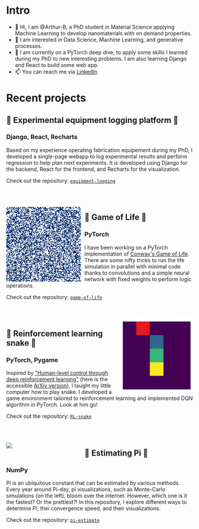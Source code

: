 
# Intro

- 👋 Hi, I am @Arthur-B, a PhD student in Material Science applying Machine Learning to develop nanomaterials with on demand properties.
- 👀 I am interested in Data Science, Machine Learning, and generative processes.
- 🌱 I am currently on a PyTorch deep dive, to apply some skills I learned during my PhD to new interesting problems. I am also learning Django and React to build some web app.
- 📫 You can reach me via [LinkedIn](https://www.linkedin.com/in/arthur-baucour/)

# Recent projects

## 📒 Experimental equipment logging platform 📒

### Django, React, Recharts

Based on my experience operating fabrication equipement during my PhD, I developed a single-page webapp to log experimental results and perform regression to help plan next experiments.
It is developed using Django for the backend, React for the frontend, and Recharts for the visualization.

Check out the repository: [`equipment-logging`](https://github.com/Arthur-B/equipment-logging)

<br>
<br>

<p>
  <img width="200" align="left" style="padding-right: 10px" src="./assets/life_200x200.gif" />
</p>

## 🌱 Game of Life 🌱

### PyTorch

I have been working on a PyTorch implementation of [Conway's Game of Life](https://en.wikipedia.org/wiki/Conway%27s_Game_of_Life).
There are some nifty tricks to run the life simulation in parallel with minimal code thanks to convolutions and a simple neural network with fixed weights to perform logic operations.

Check out the repository: [`game-of-life`](https://github.com/Arthur-B/game-of-life)

<br>
<br>

<img width="200" align="right" style="padding-left: 10px" src="./assets/snake_thumbnail.gif" />

## 🐍 Reinforcement learning snake 🐍

### PyTorch, Pygame

Inspired by ["Human-level control through deep reinforcement learning"](https://doi.org/10.1038/nature14236) (here is the accessible [ArXiv version](https://arxiv.org/abs/1312.5602)), I taught my little computer how to play snake.
I developed a game environment tailored to reinforcement learning and implemented DQN algorithm in PyTorch.
Look at him go!

Check out the repository: [`RL-snake`](https://github.com/Arthur-B/RL-snake)


<br>
<br>

<p>
  <img width="200" align="left" style="padding-right: 10px" src="./assets/pi_thumbnail.gif" />
</p>

## 🥧 Estimating Pi 🥧

### NumPy

Pi is an ubiquitous constant that can be estimated by various methods. Every year around Pi-day, pi visualizations, such as Monte-Carlo simulations (on the left), bloom over the internet. However, which one is it the fastest? Or the prettiest?! In this repository, I explore different ways to determine Pi, thei convergence speed, and their visualizations.

Check out the repository: [`pi-estimate`](https://github.com/Arthur-B/pi-estimate)

